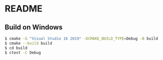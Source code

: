 # README
## Build on Windows
```bash
$ cmake -G "Visual Studio 16 2019" -DCMAKE_BUILD_TYPE=Debug -B build
$ cmake --build build
$ cd build
$ ctest -C Debug
```